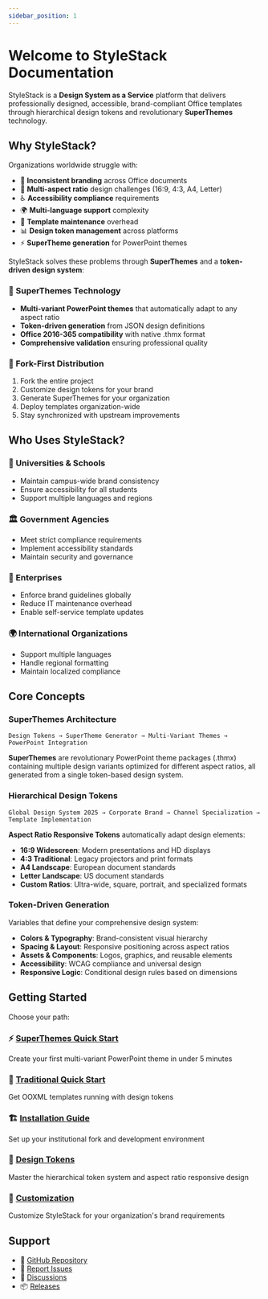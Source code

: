 ```yaml
---
sidebar_position: 1
---
```


# Welcome to StyleStack Documentation

StyleStack is a **Design System as a Service** platform that delivers professionally designed, accessible, brand-compliant Office templates through hierarchical design tokens and revolutionary **SuperThemes** technology.

## Why StyleStack?

Organizations worldwide struggle with:
- 🎨 **Inconsistent branding** across Office documents
- 📐 **Multi-aspect ratio** design challenges (16:9, 4:3, A4, Letter)
- ♿ **Accessibility compliance** requirements
- 🌍 **Multi-language support** complexity
- 🔄 **Template maintenance** overhead
- 📊 **Design token management** across platforms
- ⚡ **SuperTheme generation** for PowerPoint themes

StyleStack solves these problems through **SuperThemes** and a **token-driven design system**:

### 🚀 SuperThemes Technology
- **Multi-variant PowerPoint themes** that automatically adapt to any aspect ratio
- **Token-driven generation** from JSON design definitions
- **Office 2016-365 compatibility** with native .thmx format
- **Comprehensive validation** ensuring professional quality

### 🎯 Fork-First Distribution  
1. Fork the entire project
2. Customize design tokens for your brand
3. Generate SuperThemes for your organization
4. Deploy templates organization-wide
5. Stay synchronized with upstream improvements

## Who Uses StyleStack?

### 🏫 Universities & Schools
- Maintain campus-wide brand consistency
- Ensure accessibility for all students
- Support multiple languages and regions

### 🏛️ Government Agencies
- Meet strict compliance requirements
- Implement accessibility standards
- Maintain security and governance

### 🏢 Enterprises
- Enforce brand guidelines globally
- Reduce IT maintenance overhead
- Enable self-service template updates

### 🌍 International Organizations
- Support multiple languages
- Handle regional formatting
- Maintain localized compliance

## Core Concepts

### SuperThemes Architecture
```
Design Tokens → SuperTheme Generator → Multi-Variant Themes → PowerPoint Integration
```

**SuperThemes** are revolutionary PowerPoint theme packages (.thmx) containing multiple design variants optimized for different aspect ratios, all generated from a single token-based design system.

### Hierarchical Design Tokens
```
Global Design System 2025 → Corporate Brand → Channel Specialization → Template Implementation
```

**Aspect Ratio Responsive Tokens** automatically adapt design elements:
- **16:9 Widescreen**: Modern presentations and HD displays
- **4:3 Traditional**: Legacy projectors and print formats  
- **A4 Landscape**: European document standards
- **Letter Landscape**: US document standards
- **Custom Ratios**: Ultra-wide, square, portrait, and specialized formats

### Token-Driven Generation
Variables that define your comprehensive design system:
- **Colors & Typography**: Brand-consistent visual hierarchy
- **Spacing & Layout**: Responsive positioning across aspect ratios
- **Assets & Components**: Logos, graphics, and reusable elements
- **Accessibility**: WCAG compliance and universal design
- **Responsive Logic**: Conditional design rules based on dimensions

## Getting Started

Choose your path:

### ⚡ [SuperThemes Quick Start](./superthemes/quick-start)
Create your first multi-variant PowerPoint theme in under 5 minutes

### 🚀 [Traditional Quick Start](./getting-started/quick-start)  
Get OOXML templates running with design tokens

### 🏗️ [Installation Guide](./getting-started/installation)
Set up your institutional fork and development environment

### 🎨 [Design Tokens](./design-tokens/overview)
Master the hierarchical token system and aspect ratio responsive design

### 🔧 [Customization](./customization/branding)
Customize StyleStack for your organization's brand requirements

## Support

- 📖 [GitHub Repository](https://github.com/BramAlkema/StyleStack)
- 🐛 [Report Issues](https://github.com/BramAlkema/StyleStack/issues)
- 💬 [Discussions](https://github.com/BramAlkema/StyleStack/discussions)
- 📦 [Releases](https://github.com/BramAlkema/StyleStack/releases)